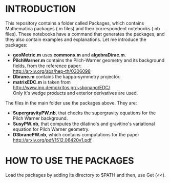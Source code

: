 # INTRODUCTION #

This repository contains a folder called Packages, which contains Mathematica packages (.m files) and their correspondent notebooks (.nb files). These notebooks have a command that generates the packages, and they also contain examples and explanations. Let me introduce the packages: <br />
* **geoMetric.m** uses **commons.m** and **algebraDirac.m**. <br />
* **PilchWarner.m** contains the Pilch-Warner geometry and its background fields, from the reference paper: <br />
http://arxiv.org/abs/hep-th/0306098 <br />
* **Dbrane.m** contains the kappa-symmetry projector. 
* **matrixEDC.m** is taken from <br />
http://www.inp.demokritos.gr/~sbonano/EDC/ <br />
Only it's wedge products and exterior derivatives are used. <br />

The files in the main folder use the packages above. They are: <br />
* **SupergravityPW.nb**, that checks the supergravity equations for the Pilch Warner background. <br />
* **SusyPW.nb**, that computes the dilatino's and gravitino's variational equation for Pilch Warner geometry.
* **D3branePW.nb**, which contains computations for the paper <br />
http://arxiv.org/pdf/1512.06420v1.pdf <br />

 


# HOW TO USE THE PACKAGES #

Load the packages by adding its directory to $PATH and then, use Get (<<).





